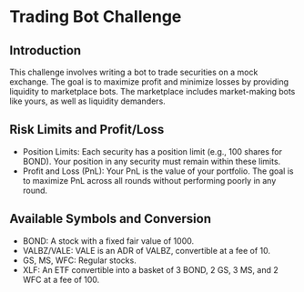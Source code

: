 # Trading Bot Challenge

## Introduction
This challenge involves writing a bot to trade securities on a mock exchange. The goal is to maximize profit and minimize losses by providing liquidity to marketplace bots. The marketplace includes market-making bots like yours, as well as liquidity demanders.


## Risk Limits and Profit/Loss
- Position Limits: Each security has a position limit (e.g., 100 shares for BOND). Your position in any security must remain within these limits.
- Profit and Loss (PnL): Your PnL is the value of your portfolio. The goal is to maximize PnL across all rounds without performing poorly in any round.

## Available Symbols and Conversion
- BOND: A stock with a fixed fair value of 1000.
- VALBZ/VALE: VALE is an ADR of VALBZ, convertible at a fee of 10.
- GS, MS, WFC: Regular stocks.
- XLF: An ETF convertible into a basket of 3 BOND, 2 GS, 3 MS, and 2 WFC at a fee of 100.
